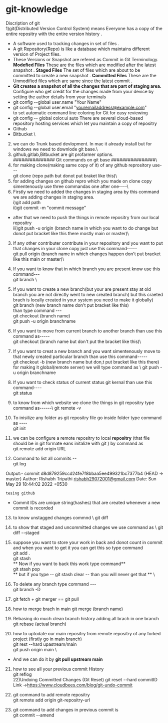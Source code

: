 # git-knowledge
Discription of git\
1)git(Distributed Version Control System)  means Everyone has a copy of the entire repositry with the entire version history .
- A software used to tracking changes in set of files .
- A git Repository(Repo) is like a database which maintains different version of Project files.
- These Versions or Snapshot are refered as Commit in Git Terminology.
**Modefied Files** These are the files which are modified after the latest snapshot .
**Staged Files** The set of files which are about to be committed to create a new snapshot .
**Committed Files** These are the Unmodified files which are same since the latest commit .
 - **Git creates a snapshot of all the changes that are part of staging area.**
Configure who get credit for the changes made from your device by setting the author details from your terminals
- git config --global user.name "Your Name" 
- git config --global user.email "youremailaddress@example.com" \
to set automatic command line coloring for Git for easy reviewing 
- git config -- global color.ui auto
There are several cloud-based repository hosting services which let you maintain a copy of repositry
- Github
- Bitbucket \
2) we can do Trunk based devlopment. In mac it already install but for windows we need to downlode git base.\
3) github,gitlab,Bitbucket are git profarmer options. \
###############  Git commands on git base ################\
1) for making clone(making same copy of it) of any github reprository use---\
git clone (repo path but donot put braket like this)\
2) for adding changes on github repro which you made on clone copy simentenously use three commandas one after one----\
3) Firstly we need to added the changes in staging area by this command we are adding changes in staging area. \
i)git add path\
ii)git commit -m "commit message"
- after that we need to push the things in remote repositry from our local repositry \
iii)git push -u origin (branch name in which you want to do change but donot put bracket like this there mostly main or master)\
3) If any other contributer contribute in your repository and you want to put that changes in your clone copy just use this command-----\
git pull origin (branch name in which changes happen don't put bracket like this main or master)\
4) If you want to know that in which branch you are present know use this command---\
git branch \

5) If you want to create a new branch(but your are present stay at old branch you are not directly went to new created branch) but this craeted brach is locally created in your system you need to make it globally) \
git branch (new branch name don't put bracket like this)\
than type command --- \
git checkout (branch name) \
git push -u origin branchname

6) If you want to move from current branch to another branch than use this command as-----\
git checkout (branch name but don't put the bracket like this)\
7) If you want to creat a new branch and you want simentenously move to that newly created particular branch than use this command-----\
git checkout -b (new branch name but don,t put bracket like this there)\
for making it global(remote server) we will type command as \ 
git push -u origin branchname 

8) If you want to check status of current status  git kernal than use this command---- \
git status
9) to know from which website we clone the things in git repositry type command as------\ 
git remote -v
10) To inisilize any folder as git repositry file go inside folder type command as ----\
git init
11) we can be configure a remote repositry to local **repositry** (that file should be in git formate eans initalize with git )  by command as \
git remote add origin URL
12) Command to list all commits --\
 git log 
 
Output:- 
commit d8d879259ccd24fe7f8bbaa5ee499321bc7377b4 (HEAD -> master)
Author: Rishabh Tripathi <rishabh29072001@gmail.com>
Date:   Sun May 29 18:44:02 2022 +0530

    tesing github
- Commit IDs are  unique string(hashes) that are created whenever a new commit is recorded 
13) to know unstagged changes commnd \ 
git diff 

14) to show that staged and uncommitted changes we use command as \ 
git diff --staged

15) suppose you want to store your work in back and donot count in commit and when you want to get it you can get this so type command \
git add . \
git stash \
** Now if you want to back this work type command** \
git stash pop \
** but if you type -- git stash clear -- than you will never get that ** \
16) To delete any branch type command --- \
git branch -D <branch name> 
17) git fetch + git merger == git pull
 
 18) how to merge brach in main
 git merge (branch name)
 
 19) Rebasing do much clean  branch history adding all brach in one branch \
 git rebase (actual branch)
 
 20) how to uptodate our main repositry from remote repositry of any forked project (firstly go in main branch) \
 git rest --hard upastream/main \
 git push origin main \
 
 - And we can do it by **git pull upstream main**
 
21) how to see all your previous commit History \
 git reflog \
22)Undoing Committed Changes (Git Reset)
 git reset --hard commitID \
 Link ->https://www.cloudbees.com/blog/git-undo-commit
 
23) git command to add remote repositry \
 git remote add origin git-repositry-url
24) git command to add changes in previous commit is  \
  git commit --amend
